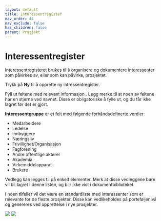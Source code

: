 ```yaml
---
layout: default
title: Interessentregister
nav_order: 44
nav_exclude: false
has_children: false
parent: Prosjekt
---
```


# Interessentregister

Interessentregisteret brukes til å organisere og dokumentere
interessenter som påvirkes av, eller som kan påvirke, prosjektet.

Trykk på **Ny** til å opprette ny intressentregister.

Fyll ut feltene med relevant informasjon.. Legg merke til at noen av feltene har en stjerne ved navnet. Disse er obligatoriske å fylle ut, og du får ikke lagret før det er gjort.

**Interessentgruppe** er et felt med følgende forhåndsdefinerte verdier:

  - Medarbeidere
  - Ledelse
  - Innbyggere
  - Næringsliv
  - Frivillighet/Organisasjon
  - Fagforening
  - Andre offentlige aktører
  - Akademia
  - Virkemiddelapparat
  - Brukere

Vedlegg kan legges til på enkelt elementer. Merk at disse vedleggene bare vil bli lagret i denne listen, og blir ikke vist i dokumentbiblioteket.

I noen tilfeller vil det være en standardliste med interessenter som er relevante for de fleste prosjekter. Disse kan vedlikeholdes på porteføljenivå og genereres ved opprettelse i nye prosjekter.

![](./media/interresentregister1.png)
![](./media/interresentregister2.png)

